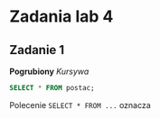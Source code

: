 # Zadania lab 4

## Zadanie 1

**Pogrubiony**
_Kursywa_
```sql
SELECT * FROM postac;
```
Polecenie `SELECT * FROM ...` oznacza


